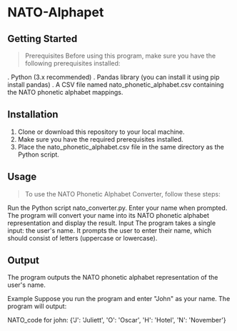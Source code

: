 # NATO-Alphapet


## Getting Started
> Prerequisites
Before using this program, make sure you have the following prerequisites installed:

. Python (3.x recommended)
. Pandas library (you can install it using pip install pandas)
. A CSV file named nato_phonetic_alphabet.csv containing the NATO phonetic alphabet mappings.
## Installation
1. Clone or download this repository to your local machine.
2. Make sure you have the required prerequisites installed.
3. Place the nato_phonetic_alphabet.csv file in the same directory as the Python script.
## Usage
> To use the NATO Phonetic Alphabet Converter, follow these steps:

Run the Python script nato_converter.py.
Enter your name when prompted. The program will convert your name into its NATO phonetic alphabet representation and display the result.
Input
The program takes a single input: the user's name. It prompts the user to enter their name, which should consist of letters (uppercase or lowercase).

## Output
The program outputs the NATO phonetic alphabet representation of the user's name.

Example
Suppose you run the program and enter "John" as your name. The program will output:

NATO_code for john: {'J': 'Juliett', 'O': 'Oscar', 'H': 'Hotel', 'N': 'November'}
